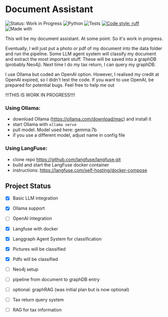 # Document Assistant

![Status: Work in Progress](https://img.shields.io/badge/Status-Work%20In%20Progress-yellow)
![Python](https://img.shields.io/badge/Python-3.12-blue)
![Tests](https://img.shields.io/github/actions/workflow/status/HeddaZa/GraphRAG/python-quality.yml)
[![Code style: ruff](https://img.shields.io/badge/code%20style-ruff-000000.svg)](https://github.com/astral-sh/ruff)
![Made with](https://img.shields.io/badge/Made%20with-LangChain-orange)

This will be my document assistant. At some point. So it's work in progress.

Eventually, I will just put a photo or pdf of my document into the data folder and run the pipeline. Some LLM agent system will classify my document and extract the most important stuff. These will be saved into a graphDB (probably Neo4j).
Next time I do my tax return, I can query my graphDB.

I use Ollama but coded an OpenAI option. However, I realised my credit at OpenAI expired, so I didn't test the code. If you want to use OpenAI, be prepared for potential bugs. Feel free to help me out

!!!THIS IS WORK IN PROGRESS!!!!


### Using Ollama: 
* download Ollama (https://ollama.com/download/mac) and install it
* start Ollama with `ollama serve`
* pull model. Model used here: gemma:7b
* if you use a different model, adjust name in config file

### Using LangFuse:
* clone repo https://github.com/langfuse/langfuse.git
* build and start the LangFuse docker container
* instructions: https://langfuse.com/self-hosting/docker-compose

## Project Status
- [x] Basic LLM integration
- [x] Ollama support
- [ ] OpenAI integration
- [x] Langfuse with docker
- [x] Langgraph Agent System for classification
- [x] Pictures will be classified
- [x] Pdfs will be classified
- [ ] Neo4j setup
- [ ] pipeline from document to graphDB entry
- [ ] optional: graphRAG (was initial plan but is now optional)
- [ ] Tax return query system
- [ ] RAG for tax information

